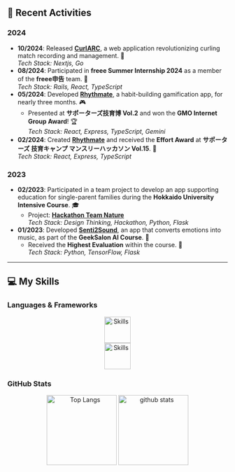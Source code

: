 ## 🚀 Recent Activities

### **2024**
- **10/2024**: Released **[CurlARC](https://github.com/g-ohara/CurlArc-Web)**, a web application revolutionizing curling match recording and management. 🥌  
  _Tech Stack: Nextjs, Go_
- **08/2024**: Participated in **freee Summer Internship 2024** as a member of the **freee申告** team. 💼  
  _Tech Stack: Rails, React, TypeScript_
- **05/2024**: Developed **[Rhythmate](https://github.com/ayanami77/Rhythmate-Web)**, a habit-building gamification app, for nearly three months. 🎮  
  - Presented at **サポーターズ技育博 Vol.2** and won the **GMO Internet Group Award**! 🏆  
  _Tech Stack: React, Express, TypeScript, Gemini_
- **02/2024**: Created **[Rhythmate](https://github.com/ayanami77/Rhythmate-Web)** and received the **Effort Award** at **サポーターズ 技育キャンプ マンスリーハッカソン Vol.15**. 🏅  
  _Tech Stack: React, Express, TypeScript_

### **2023**
- **02/2023**: Participated in a team project to develop an app supporting education for single-parent families during the **Hokkaido University Intensive Course**. 🎓  
  - Project: **[Hackathon Team Nature](https://github.com/dyoshyy/hackathon_team_nature)**  
  _Tech Stack: Design Thinking, Hackathon, Python, Flask_
- **01/2023**: Developed **[Senti2Sound](https://github.com/dyoshyy/Senti2Sound)**, an app that converts emotions into music, as part of the **GeekSalon AI Course**. 🎵  
  - Received the **Highest Evaluation** within the course. 🌟  
  _Tech Stack: Python, TensorFlow, Flask_

---

## 💻 My Skills

### **Languages & Frameworks**
<p align="center"> 
  <img alt="Skills" height="60px" src="https://skillicons.dev/icons?i=python,tensorflow,pytorch,flask" /> <br>
  <img alt="Skills" height="60px" src="https://skillicons.dev/icons?i=go,ts,ruby,react,nextjs,express,prisma,rails," />
</p>

### **GitHub Stats**
<p align="center"> 
  <img alt="Top Langs" height="160px" src="https://github-readme-stats.vercel.app/api/top-langs/?username=dyoshyy&layout=compact&show_icons=true&theme=onedark" />
  <img alt="github stats" height="160px" src="https://github-readme-stats.vercel.app/api?username=dyoshyy&theme=onedark&show_icons=ture" />
</p>
